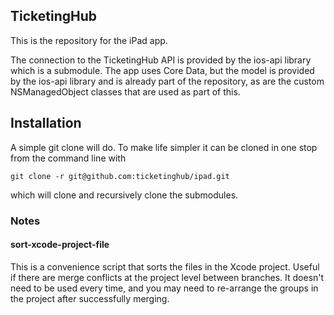## TicketingHub

This is the repository for the iPad app.

The connection to the TicketingHub API is provided by the ios-api library which
is a submodule. The app uses Core Data, but the model is provided by the ios-api
library and is already part of the repository, as are the custom NSManagedObject
classes that are used as part of this.

## Installation

A simple git clone will do. To make life simpler it can be cloned in one stop
from the command line with

    git clone -r git@github.com:ticketinghub/ipad.git

which will clone and recursively clone the submodules.

### Notes

#### sort-xcode-project-file

This is a convenience script that sorts the files in the Xcode project. Useful
if there are merge conflicts at the project level between branches. It doesn't
need to be used every time, and you may need to re-arrange the groups in the
project after successfully merging.
